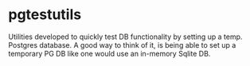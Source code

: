 # pgtestutils

Utilities developed to quickly test DB functionality by setting up a temp.
Postgres database.  A good way to think of it, is being able to set up a
temporary PG DB like one would use an in-memory Sqlite DB.
